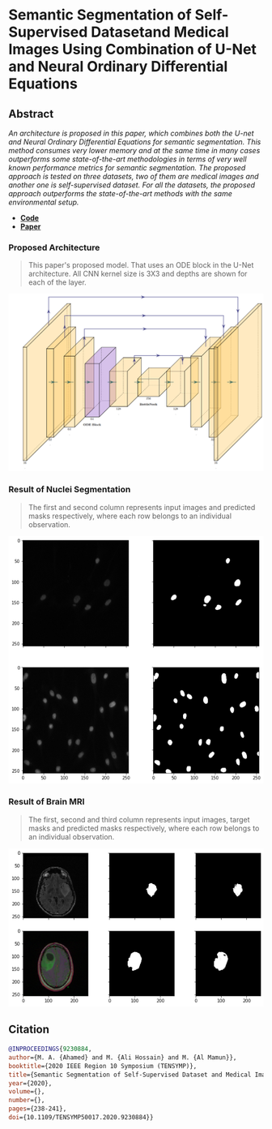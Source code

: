 
  

# Semantic Segmentation of Self-Supervised Datasetand Medical Images Using Combination of U-Net and Neural Ordinary Differential Equations

  

  

## Abstract

  

*An architecture is proposed in this paper, which combines both the U-net and Neural Ordinary Differential Equations for semantic segmentation. This method consumes very lower memory and at the same time in many cases outperforms some state-of-the-art methodologies in terms of very well known performance metrics for semantic segmentation. The proposed approach is tested on three datasets, two of them are medical images and another one is self-supervised dataset. For all the datasets, the proposed approach outperforms the state-of-the-art methods with the same environmental setup.*


 - [**Code**](https://github.com/Atik-Ahamed/Semantic-Segmentation-Using-UNet-and-NODE/blob/main/Code.ipynb)
 - [**Paper**](https://www.researchgate.net/publication/345804338_Semantic_Segmentation_of_Self-Supervised_Dataset_and_Medical_Images_Using_Combination_of_U-Net_and_Neural_Ordinary_Differential_Equations)

### Proposed Architecture

> This paper's proposed model. That uses an ODE block in the U-Net architecture. All CNN kernel size is 3X3 and depths are shown for each of the layer.

<img  src="https://github.com/Atik-Ahamed/Semantic-Segmentation-Using-UNet-and-NODE/blob/main/unetand_node.PNG"  width="550px"  height="350px"/>

### Result of Nuclei Segmentation

> The first and second column represents input images and predicted
> masks respectively, where  each  row  belongs  to  an individual
> observation.

<img  src="https://github.com/Atik-Ahamed/Semantic-Segmentation-Using-UNet-and-NODE/blob/main/nuclei_segmentation_result.png"/>

### Result of Brain MRI

> The first, second and third column represents input images, target
> masks and predicted masks respectively, where  each  row  belongs  to 
> an individual observation.

<img  src="https://github.com/Atik-Ahamed/Semantic-Segmentation-Using-UNet-and-NODE/blob/main/brain_mri_output.png"/>

## Citation
```bibtex
@INPROCEEDINGS{9230884,
author={M. A. {Ahamed} and M. {Ali Hossain} and M. {Al Mamun}},
booktitle={2020 IEEE Region 10 Symposium (TENSYMP)},
title={Semantic Segmentation of Self-Supervised Dataset and Medical Images Using Combination of U-Net and Neural Ordinary Differential Equations},
year={2020},
volume={},
number={},
pages={238-241},
doi={10.1109/TENSYMP50017.2020.9230884}}
```